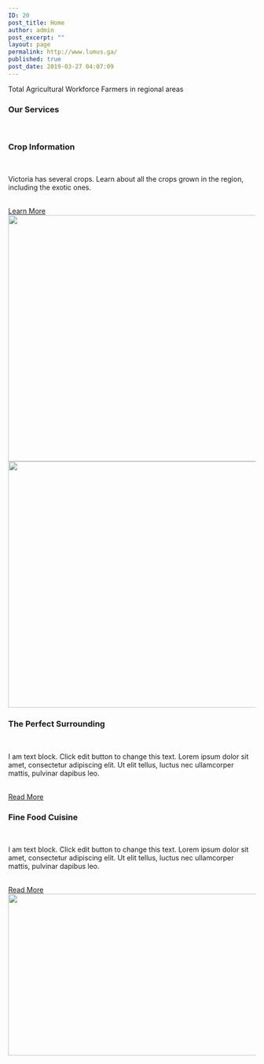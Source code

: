 ```yaml
---
ID: 20
post_title: Home
author: admin
post_excerpt: ""
layout: page
permalink: http://www.lumus.ga/
published: true
post_date: 2019-03-27 04:07:09
---
```

Total Agricultural Workforce
							Farmers in regional areas
			<h3>Our Services</h3>		
			<h3>Crop Information</h3>		
		<p>Victoria has several crops. Learn about all the crops grown in the region, including the exotic ones.</p>		
			<a href="#" role="button">
						Learn More  
					</a>
										<img width="800" height="501" src="http://www.lumus.ga/wp-content/uploads/2019/04/0002.jpg" alt="" srcset="http://www.lumus.ga/wp-content/uploads/2019/04/0002.jpg 800w, http://www.lumus.ga/wp-content/uploads/2019/04/0002-300x188.jpg 300w, http://www.lumus.ga/wp-content/uploads/2019/04/0002-768x481.jpg 768w" sizes="100vw" />											
										<img width="800" height="501" src="http://www.lumus.ga/wp-content/uploads/2019/04/0001.jpg" alt="" srcset="http://www.lumus.ga/wp-content/uploads/2019/04/0001.jpg 800w, http://www.lumus.ga/wp-content/uploads/2019/04/0001-300x188.jpg 300w, http://www.lumus.ga/wp-content/uploads/2019/04/0001-768x481.jpg 768w" sizes="100vw" />											
			<h3>The Perfect Surrounding</h3>		
		<p>I am text block. Click edit button to change this text. Lorem ipsum dolor sit amet, consectetur adipiscing elit. Ut elit tellus, luctus nec ullamcorper mattis, pulvinar dapibus leo.</p>		
			<a href="#" role="button">
						Read More
					</a>
			<h3>Fine Food Cuisine</h3>		
		<p>I am text block. Click edit button to change this text. Lorem ipsum dolor sit amet, consectetur adipiscing elit. Ut elit tellus, luctus nec ullamcorper mattis, pulvinar dapibus leo.</p>		
			<a href="#" role="button">
						Read More
					</a>
										<img width="525" height="329" src="http://www.lumus.ga/wp-content/uploads/2019/04/0003.jpg" alt="" srcset="http://www.lumus.ga/wp-content/uploads/2019/04/0003.jpg 800w, http://www.lumus.ga/wp-content/uploads/2019/04/0003-300x188.jpg 300w, http://www.lumus.ga/wp-content/uploads/2019/04/0003-768x481.jpg 768w" sizes="100vw" />
